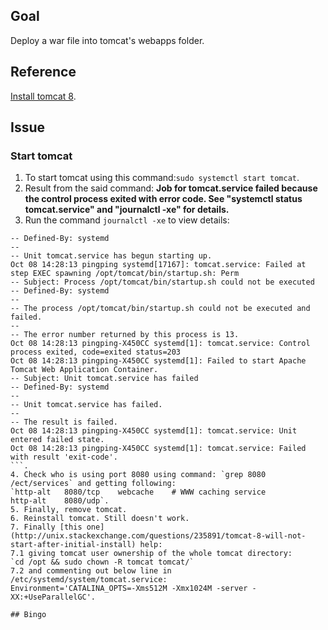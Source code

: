 ## Goal
Deploy a war file into tomcat's webapps folder.

## Reference
[Install tomcat 8](https://www.digitalocean.com/community/tutorials/how-to-install-apache-tomcat-8-on-ubuntu-16-04). 

## Issue  
### Start tomcat 
1. To start tomcat using this command:`sudo systemctl start tomcat`.   
2. Result from the said command: 
**Job for tomcat.service failed because the control process exited with error code. 
See "systemctl status tomcat.service" and "journalctl -xe" for details.**   
3. Run the command `journalctl -xe` to view details:
```
-- Defined-By: systemd
-- 
-- Unit tomcat.service has begun starting up.
Oct 08 14:28:13 pingping systemd[17167]: tomcat.service: Failed at step EXEC spawning /opt/tomcat/bin/startup.sh: Perm
-- Subject: Process /opt/tomcat/bin/startup.sh could not be executed
-- Defined-By: systemd
-- 
-- The process /opt/tomcat/bin/startup.sh could not be executed and failed.
-- 
-- The error number returned by this process is 13.
Oct 08 14:28:13 pingping-X450CC systemd[1]: tomcat.service: Control process exited, code=exited status=203
Oct 08 14:28:13 pingping-X450CC systemd[1]: Failed to start Apache Tomcat Web Application Container.
-- Subject: Unit tomcat.service has failed
-- Defined-By: systemd
-- 
-- Unit tomcat.service has failed.
-- 
-- The result is failed.
Oct 08 14:28:13 pingping-X450CC systemd[1]: tomcat.service: Unit entered failed state.
Oct 08 14:28:13 pingping-X450CC systemd[1]: tomcat.service: Failed with result 'exit-code'.
```.   
4. Check who is using port 8080 using command: `grep 8080 /ect/services` and getting following:   
`http-alt	8080/tcp	webcache	# WWW caching service  
http-alt	8080/udp`. 
5. Finally, remove tomcat. 
6. Reinstall tomcat. Still doesn't work. 
7. Finally [this one](http://unix.stackexchange.com/questions/235891/tomcat-8-will-not-start-after-initial-install) help: 
7.1 giving tomcat user ownership of the whole tomcat directory:  
`cd /opt && sudo chown -R tomcat tomcat/`  
7.2 and commenting out below line in /etc/systemd/system/tomcat.service:  
Environment='CATALINA_OPTS=-Xms512M -Xmx1024M -server -XX:+UseParallelGC'.  

## Bingo


